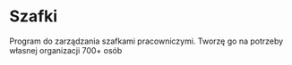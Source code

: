 # Szafki
Program do zarządzania szafkami pracowniczymi. Tworzę go na potrzeby własnej organizacji 700+ osób
